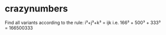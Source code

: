 # crazynumbers
Find all variants according to the rule:
i³+j³+k³ = ijk i.e. 166³ + 500³ + 333³ = 166500333
